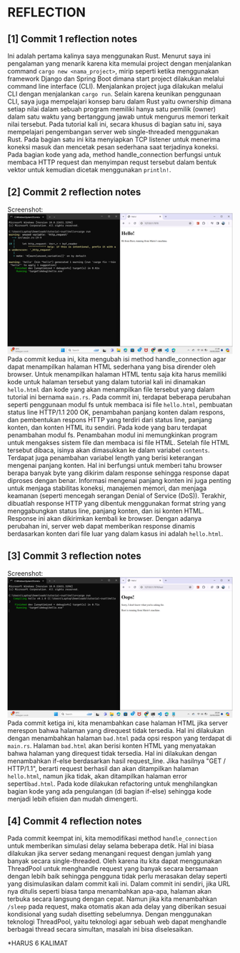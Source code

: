 # REFLECTION

## [1] Commit 1 reflection notes
Ini adalah pertama kalinya saya menggunakan Rust. Menurut saya ini pengalaman yang menarik karena kita memulai project dengan menjalankan command `cargo new <nama_project>`, mirip seperti ketika menggunakan framework Django dan Spring Boot dimana start project dilakukan melalui command line interface (CLI). Menjalankan project juga dilakukan melalui CLI dengan menjalankan `cargo run`. Selain karena keunikan penggunaan CLI, saya juga mempelajari konsep baru dalam Rust yaitu ownership dimana setiap nilai dalam sebuah program memiliki hanya satu pemilik (owner) dalam satu waktu yang bertanggung jawab untuk mengurus memori terkait nilai tersebut. Pada tutorial kali ini, secara khusus di bagian satu ini, saya mempelajari pengembangan server web single-threaded menggunakan Rust. Pada bagian satu ini kita menyiapkan TCP listener untuk menerima koneksi masuk dan mencetak pesan sederhana saat terjadinya koneksi. Pada bagian kode yang ada, method handle_connection berfungsi untuk membaca HTTP request dan menyimpan requst tersebut dalam bentuk vektor untuk kemudian dicetak menggunakan `println!`.

## [2] Commit 2 reflection notes
Screenshot:
![commit2_screenshot](https://github.com/mariomichael/advprog-modul6/blob/main/images/commit2.png)
Pada commit kedua ini, kita mengubah isi method handle_connection agar dapat menampilkan halaman HTML sederhana yang bisa dirender oleh browser. Untuk menampilkan halaman HTML tentu saja kita harus memiliki kode untuk halaman tersebut yang dalam tutorial kali ini dinamakan `hello.html` dan kode yang akan menampilkan file tersebut yang dalam tutorial ini bernama `main.rs`. Pada commit ini, terdapat beberapa perubahan seperti penggunaan modul fs untuk membaca isi file `hello.html`, pembuatan status line HTTP/1.1 200 OK, penambahan panjang konten dalam respons, dan pembentukan respons HTTP yang terdiri dari status line, panjang konten, dan konten HTML itu sendiri. Pada kode yang baru terdapat penambahan modul fs. Penambahan modul ini memungkinkan program untuk mengakses sistem file dan membaca isi file HTML. Setelah file HTML tersebut dibaca, isinya akan dimasukkan ke dalam variabel `contents`. Terdapat juga penambahan variabel length yang berisi keterangan mengenai panjang konten. Hal ini berfungsi untuk memberi tahu browser berapa banyak byte yang dikirim dalam response sehingga response dapat diproses dengan benar. Informasi mengenai panjang konten ini juga penting untuk menjaga stabilitas koneksi, manajemen memori, dan menjaga keamanan (seperti mencegah serangan Denial of Service (DoS)). Terakhir, dibuatlah response HTTP yang dibentuk menggunakan format string yang menggabungkan status line, panjang konten, dan isi konten HTML. Response ini akan dikirimkan kembali ke browser. Dengan adanya perubahan ini, server web dapat memberikan response dinamis berdasarkan konten dari file luar yang dalam kasus ini adalah `hello.html`.

## [3] Commit 3 reflection notes
Screenshot:
![commit3_screenshot](https://github.com/mariomichael/advprog-modul6/blob/main/images/commit3.png)
Pada commit ketiga ini, kita menambahkan case halaman HTML jika server merespon bahwa halaman yang direquest tidak tersedia. Hal ini dilakukan dengan menambahkan halaman `bad.html` pada opsi respon yang terdapat di `main.rs`. Halaman `bad.html` akan berisi konten HTML yang menyatakan bahwa halaman yang direquest tidak tersedia. Hal ini dilakukan dengan menambahkan if-else berdasarkan hasil request_line. Jika hasilnya "GET / HTTP/1.1", berarti request berhasil dan akan ditampilkan halaman `hello.html`, namun jika tidak, akan ditampilkan halaman error seperti`bad.html`. Pada kode dilakukan refactoring untuk menghilangkan bagian kode yang ada pengulangan (di bagian if-else) sehingga kode menjadi lebih efisien dan mudah dimengerti.

## [4] Commit 4 reflection notes
Pada commit keempat ini, kita memodifikasi method `handle_connection` untuk memberikan simulasi delay selama beberapa detik. Hal ini biasa dilakukan jika server sedang menangani request dengan jumlah yang banyak secara single-threaded. Oleh karena itu kita dapat menggunakan ThreadPool untuk menghandle request yang banyak secara bersamaan dengan lebih baik sehingga pengguna tidak perlu merasakan delay seperti yang disimulasikan dalam commit kali ini. Dalam commit ini sendiri, jika URL nya ditulis seperti biasa tanpa menambahkan apa-apa, halaman akan terbuka secara langsung dengan cepat. Namun jika kita menambahkan `/sleep` pada request, maka otomatis akan ada delay yang diberikan sesuai kondisional yang sudah disetting sebelumnya. Dengan menggunakan teknologi ThreadPool, yaitu teknologi agar sebuah web dapat menghandle berbagai thread secara simultan, masalah ini bisa diselesaikan. 


*HARUS 6 KALIMAT